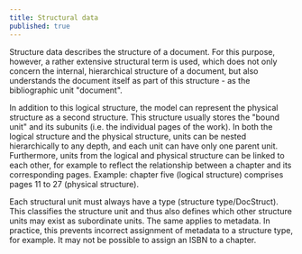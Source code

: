 ```yaml
---
title: Structural data
published: true
---
```


Structure data describes the structure of a document. For this purpose, however, a rather extensive structural term is used, which does not only concern the internal, hierarchical structure of a document, but also understands the document itself as part of this structure - as the bibliographic unit "document".

In addition to this logical structure, the model can represent the physical structure as a second structure. This structure usually stores the "bound unit" and its subunits (i.e. the individual pages of the work). In both the logical structure and the physical structure, units can be nested hierarchically to any depth, and each unit can have only one parent unit. Furthermore, units from the logical and physical structure can be linked to each other, for example to reflect the relationship between a chapter and its corresponding pages. Example: chapter five (logical structure) comprises pages 11 to 27 (physical structure).

Each structural unit must always have a type (structure type/DocStruct). This classifies the structure unit and thus also defines which other structure units may exist as subordinate units. The same applies to metadata. In practice, this prevents incorrect assignment of metadata to a structure type, for example. It may not be possible to assign an ISBN to a chapter.


